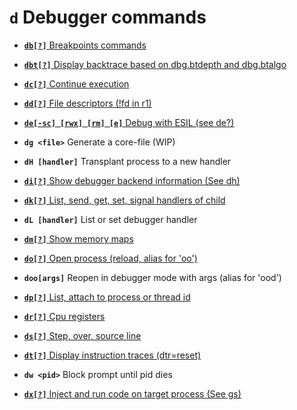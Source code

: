 <!-- TITLE: d -->

#  **`d`** Debugger commands

- [ **`db[?]`** Breakpoints commands](/options/d/db)

- [ **`dbt[?]`** Display backtrace based on dbg.btdepth and dbg.btalgo](/options/d/dbt)

- [ **`dc[?]`** Continue execution](/options/d/dc)

- [ **`dd[?]`** File descriptors (!fd in r1)](/options/d/dd)

- [ **`de[-sc] [rwx] [rm] [e]`** Debug with ESIL (see de?)](/options/d/de)

- **`dg <file>`** Generate a core-file (WIP)
- **`dH [handler]`** Transplant process to a new handler

- [ **`di[?]`** Show debugger backend information (See dh)](/options/d/di)

- [ **`dk[?]`** List, send, get, set, signal handlers of child](/options/d/dk)

- **`dL [handler]`** List or set debugger handler

- [ **`dm[?]`** Show memory maps](/options/d/dm)

- [ **`do[?]`** Open process (reload, alias for 'oo')](/options/d/do)

- **`doo[args]`** Reopen in debugger mode with args (alias for 'ood')

- [ **`dp[?]`** List, attach to process or thread id](/options/d/dp)

- [ **`dr[?]`** Cpu registers](/options/d/dr)

- [ **`ds[?]`** Step, over, source line](/options/d/ds)

- [ **`dt[?]`** Display instruction traces (dtr=reset)](/options/d/dt)

- **`dw <pid>`** Block prompt until pid dies

- [ **`dx[?]`** Inject and run code on target process (See gs)](/options/d/dx)

<p hidden>db dbt dc dd de dg dH di dk dL dm do doo dp dr ds dt dw dx</p>
